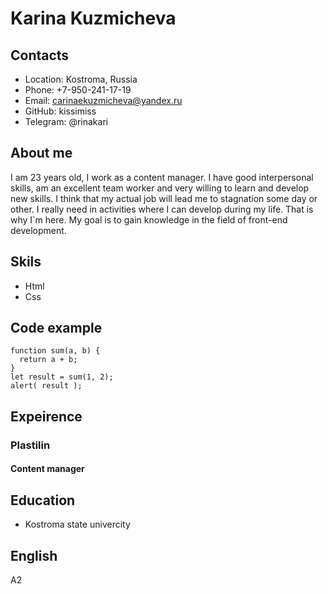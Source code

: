 # Karina Kuzmicheva
## Contacts
* Location: Kostroma, Russia
* Phone: +7-950-241-17-19
* Email: carinaekuzmicheva@yandex.ru
* GitHub: kissimiss
* Telegram: @rinakari
## About me
I am 23 years old, I work as a content manager. I have good interpersonal skills, am an excellent team worker and very willing to learn and develop new skills.
I think that my actual job will lead me to stagnation some day or other. 
I really need in activities where I can develop during my life. 
That is why I`m here. My goal is to gain knowledge in the field of front-end development.
## Skils
* Html
* Css
## Code example
```
function sum(a, b) {
  return a + b;
}
let result = sum(1, 2);
alert( result );
```
## Expeirence
### Plastilin
#### Content manager
## Education
* Kostroma state univercity
## English
A2
